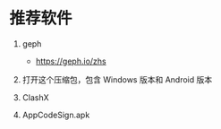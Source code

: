 # 推荐软件

1. geph 
    - https://geph.io/zhs

2. 打开这个压缩包，包含 Windows 版本和 Android 版本

3. ClashX
4. AppCodeSign.apk

